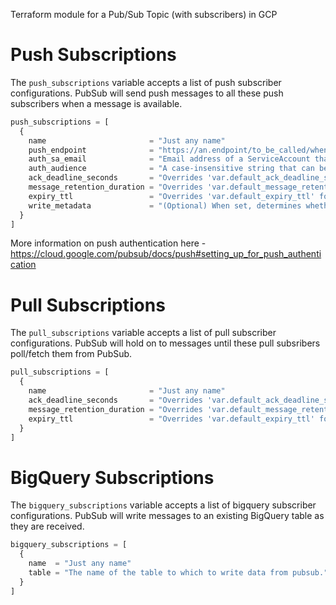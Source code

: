 Terraform module for a Pub/Sub Topic (with subscribers) in GCP

# Push Subscriptions

The `push_subscriptions` variable accepts a list of push subscriber configurations. PubSub will send push messages to all these push subscribers when a message is available.

```terraform
push_subscriptions = [
  {
    name                       = "Just any name"
    push_endpoint              = "https://an.endpoint/to_be_called/when_a_message/is_available/for_delivery"
    auth_sa_email              = "Email address of a ServiceAccount that has permission to call this endpoint"
    auth_audience              = "A case-insensitive string that can be used to validate intended audience"
    ack_deadline_seconds       = "Overrides 'var.default_ack_deadline_seconds' for this subscriber"
    message_retention_duration = "Overrides 'var.default_message_retention_duration' for this subscriber"
    expiry_ttl                 = "Overrides 'var.default_expiry_ttl' for this subscriber"
    write_metadata             = "(Optional) When set, determines whether the payload to the push endpoint is to be wrapped"
  }
]
```
More information on push authentication here - https://cloud.google.com/pubsub/docs/push#setting_up_for_push_authentication

# Pull Subscriptions

The `pull_subscriptions` variable accepts a list of pull subscriber configurations. PubSub will hold on to messages until these pull subsribers poll/fetch them from PubSub.

```terraform
pull_subscriptions = [
  {
    name                       = "Just any name"
    ack_deadline_seconds       = "Overrides 'var.default_ack_deadline_seconds' for this subscriber"
    message_retention_duration = "Overrides 'var.default_message_retention_duration' for this subscriber"
    expiry_ttl                 = "Overrides 'var.default_expiry_ttl' for this subscriber"
  }
]
```

# BigQuery Subscriptions

The `bigquery_subscriptions` variable accepts a list of bigquery subscriber configurations. PubSub will write messages to an existing BigQuery table as they are received.

```terraform
bigquery_subscriptions = [
  {
    name  = "Just any name"
    table = "The name of the table to which to write data from pubsub."
  }
]
```
